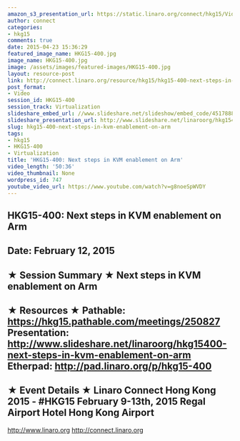 ```yaml
---
amazon_s3_presentation_url: https://static.linaro.org/connect/hkg15/Videos/02-12-Thursday/HKG15-400.pdf
author: connect
categories:
- hkg15
comments: true
date: 2015-04-23 15:36:29
featured_image_name: HKG15-400.jpg
image_name: HKG15-400.jpg
image: /assets/images/featured-images/HKG15-400.jpg
layout: resource-post
link: http://connect.linaro.org/resource/hkg15/hkg15-400-next-steps-in-kvm-enablement-on-arm/
post_format:
- Video
session_id: HKG15-400
session_track: Virtualization
slideshare_embed_url: //www.slideshare.net/slideshow/embed_code/45178884
slideshare_presentation_url: http://www.slideshare.net/linaroorg/hkg15400-next-steps-in-kvm-enablement-on-arm
slug: hkg15-400-next-steps-in-kvm-enablement-on-arm
tags:
- hkg15
- HKG15-400
- Virtualization
title: 'HKG15-400: Next steps in KVM enablement on Arm'
video_length: '50:36'
video_thumbnail: None
wordpress_id: 747
youtube_video_url: https://www.youtube.com/watch?v=g8noeSpWVDY
---
```


HKG15-400: Next steps in KVM enablement on Arm
---------------------------------------------------
Date:  February 12, 2015
---------------------------------------------------
★ Session Summary ★
Next steps in KVM enablement on Arm
--------------------------------------------------
★ Resources ★
Pathable:  https://hkg15.pathable.com/meetings/250827
Presentation:  http://www.slideshare.net/linaroorg/hkg15400-next-steps-in-kvm-enablement-on-arm Etherpad:   http://pad.linaro.org/p/hkg15-400
---------------------------------------------------
★ Event Details ★
Linaro Connect Hong Kong 2015 - #HKG15
February 9-13th, 2015
Regal  Airport Hotel Hong Kong Airport
---------------------------------------------------
http://www.linaro.org
http://connect.linaro.org
